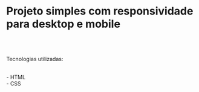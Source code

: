 <h1>Projeto simples com responsividade para desktop e mobile</h1>
<br>
<br>
<p>Tecnologias utilizadas: </p>
<br>
- HTML
<br>
- CSS
